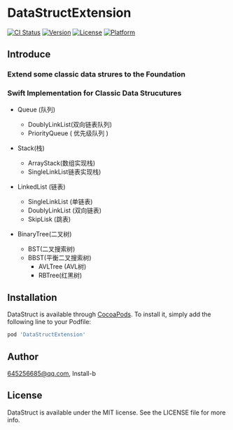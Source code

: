 # DataStructExtension

[![CI Status](https://img.shields.io/travis/645256685@qq.com/DataStruct.svg?style=flat)](https://travis-ci.org/645256685@qq.com/DataStruct)
[![Version](https://img.shields.io/cocoapods/v/DataStruct.svg?style=flat)](https://cocoapods.org/pods/DataStruct)
[![License](https://img.shields.io/cocoapods/l/DataStruct.svg?style=flat)](https://cocoapods.org/pods/DataStruct)
[![Platform](https://img.shields.io/cocoapods/p/DataStruct.svg?style=flat)](https://cocoapods.org/pods/DataStruct)

## Introduce
### Extend some classic data strures to the Foundation

### Swift Implementation for Classic Data Strucutures


* Queue (队列)
    * DoublyLinkList(双向链表队列)
    * PriorityQueue ( 优先级队列 )
    
* Stack(栈)
    * ArrayStack(数组实现栈)
    * SingleLinkList链表实现栈)

* LinkedList (链表)
    * SingleLinkList (单链表)
    * DoublyLinkList (双向链表)
    * SkipLisk (跳表)
    
* BinaryTree(二叉树)
    * BST(二叉搜索树)
    * BBST(平衡二叉搜索树)
        * AVLTree (AVL树)
        * RBTree(红黑树)



## Installation

DataStruct is available through [CocoaPods](https://cocoapods.org). To install
it, simply add the following line to your Podfile:

```ruby
pod 'DataStructExtension'
```

## Author

645256685@qq.com, Install-b

## License

DataStruct is available under the MIT license. See the LICENSE file for more info.
